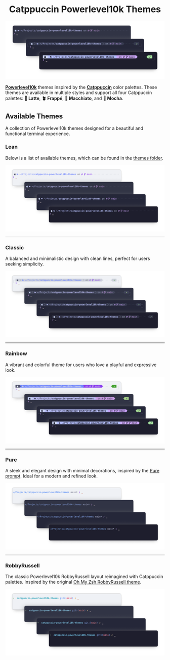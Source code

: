 <h1 align="center">
  Catppuccin Powerlevel10k Themes
</h1>
<p align="center">
  <img src="./.github/assets/logo.png"/>
</p>

[**Powerlevel10k**](https://github.com/romkatv/powerlevel10k) themes inspired by the [**Catppuccin**](https://catppuccin.com/) color palettes. These themes are available in multiple styles and support all four Catppuccin palettes: **🌻 Latte**, **🪴 Frappé**, **🌺 Macchiato**, and **🌿 Mocha**.

## Available Themes

A collection of Powerlevel10k themes designed for a beautiful and functional terminal experience.

### Lean

Below is a list of available themes, which can be found in the [themes folder](./themes).

![Lean Theme Screenshot](./.github/assets/lean.png)

---

### Classic

A balanced and minimalistic design with clean lines, perfect for users seeking simplicity.

![Classic Theme Screenshot](./.github/assets/classic.png)

---

### Rainbow

A vibrant and colorful theme for users who love a playful and expressive look.

![Rainbow Theme Screenshot](./.github/assets/rainbow.png)

---

### Pure

A sleek and elegant design with minimal decorations, inspired by the [Pure prompt](https://github.com/sindresorhus/pure). Ideal for a modern and refined look.

![Pure Theme Screenshot](./.github/assets/pure.png)

---

### RobbyRussell

The classic Powerlevel10k RobbyRussell layout reimagined with Catppuccin palettes. Inspired by the original [Oh My Zsh RobbyRussell theme](https://github.com/ohmyzsh/ohmyzsh/blob/master/themes/robbyrussell.zsh-theme).

![RobbyRussell Theme Screenshot](./.github/assets/robbyrussell.png)
